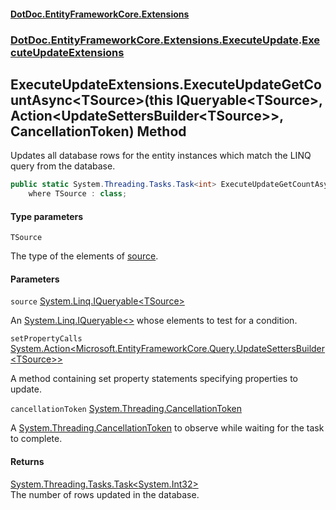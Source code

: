 #### [DotDoc\.EntityFrameworkCore\.Extensions](Home 'Home')
### [DotDoc\.EntityFrameworkCore\.Extensions\.ExecuteUpdate](DotDoc.EntityFrameworkCore.Extensions.ExecuteUpdate 'DotDoc\.EntityFrameworkCore\.Extensions\.ExecuteUpdate').[ExecuteUpdateExtensions](ExecuteUpdateExtensions 'DotDoc\.EntityFrameworkCore\.Extensions\.ExecuteUpdate\.ExecuteUpdateExtensions')

## ExecuteUpdateExtensions\.ExecuteUpdateGetCountAsync\<TSource\>\(this IQueryable\<TSource\>, Action\<UpdateSettersBuilder\<TSource\>\>, CancellationToken\) Method

Updates all database rows for the entity instances which match the LINQ query from the database\.

```csharp
public static System.Threading.Tasks.Task<int> ExecuteUpdateGetCountAsync<TSource>(this System.Linq.IQueryable<TSource> source, System.Action<Microsoft.EntityFrameworkCore.Query.UpdateSettersBuilder<TSource>> setPropertyCalls, System.Threading.CancellationToken cancellationToken=default(System.Threading.CancellationToken))
    where TSource : class;
```
#### Type parameters

<a name='DotDoc.EntityFrameworkCore.Extensions.ExecuteUpdate.ExecuteUpdateExtensions.ExecuteUpdateGetCountAsync_TSource_(thisSystem.Linq.IQueryable_TSource_,System.Action_Microsoft.EntityFrameworkCore.Query.UpdateSettersBuilder_TSource__,System.Threading.CancellationToken).TSource'></a>

`TSource`

The type of the elements of [source](ExecuteUpdateExtensions.ExecuteUpdateGetCountAsync.XC1YSL32OLE3CRODZ3B8A41E8#DotDoc.EntityFrameworkCore.Extensions.ExecuteUpdate.ExecuteUpdateExtensions.ExecuteUpdateGetCountAsync_TSource_(thisSystem.Linq.IQueryable_TSource_,System.Action_Microsoft.EntityFrameworkCore.Query.UpdateSettersBuilder_TSource__,System.Threading.CancellationToken).source 'DotDoc\.EntityFrameworkCore\.Extensions\.ExecuteUpdate\.ExecuteUpdateExtensions\.ExecuteUpdateGetCountAsync\<TSource\>\(this System\.Linq\.IQueryable\<TSource\>, System\.Action\<Microsoft\.EntityFrameworkCore\.Query\.UpdateSettersBuilder\<TSource\>\>, System\.Threading\.CancellationToken\)\.source')\.
#### Parameters

<a name='DotDoc.EntityFrameworkCore.Extensions.ExecuteUpdate.ExecuteUpdateExtensions.ExecuteUpdateGetCountAsync_TSource_(thisSystem.Linq.IQueryable_TSource_,System.Action_Microsoft.EntityFrameworkCore.Query.UpdateSettersBuilder_TSource__,System.Threading.CancellationToken).source'></a>

`source` [System\.Linq\.IQueryable&lt;](https://learn.microsoft.com/en-us/dotnet/api/system.linq.iqueryable-1 'System\.Linq\.IQueryable\`1')[TSource](ExecuteUpdateExtensions.ExecuteUpdateGetCountAsync.XC1YSL32OLE3CRODZ3B8A41E8#DotDoc.EntityFrameworkCore.Extensions.ExecuteUpdate.ExecuteUpdateExtensions.ExecuteUpdateGetCountAsync_TSource_(thisSystem.Linq.IQueryable_TSource_,System.Action_Microsoft.EntityFrameworkCore.Query.UpdateSettersBuilder_TSource__,System.Threading.CancellationToken).TSource 'DotDoc\.EntityFrameworkCore\.Extensions\.ExecuteUpdate\.ExecuteUpdateExtensions\.ExecuteUpdateGetCountAsync\<TSource\>\(this System\.Linq\.IQueryable\<TSource\>, System\.Action\<Microsoft\.EntityFrameworkCore\.Query\.UpdateSettersBuilder\<TSource\>\>, System\.Threading\.CancellationToken\)\.TSource')[&gt;](https://learn.microsoft.com/en-us/dotnet/api/system.linq.iqueryable-1 'System\.Linq\.IQueryable\`1')

An [System\.Linq\.IQueryable&lt;&gt;](https://learn.microsoft.com/en-us/dotnet/api/system.linq.iqueryable-1 'System\.Linq\.IQueryable\`1') whose elements to test for a condition\.

<a name='DotDoc.EntityFrameworkCore.Extensions.ExecuteUpdate.ExecuteUpdateExtensions.ExecuteUpdateGetCountAsync_TSource_(thisSystem.Linq.IQueryable_TSource_,System.Action_Microsoft.EntityFrameworkCore.Query.UpdateSettersBuilder_TSource__,System.Threading.CancellationToken).setPropertyCalls'></a>

`setPropertyCalls` [System\.Action&lt;](https://learn.microsoft.com/en-us/dotnet/api/system.action-1 'System\.Action\`1')[Microsoft\.EntityFrameworkCore\.Query\.UpdateSettersBuilder&lt;](https://learn.microsoft.com/en-us/dotnet/api/microsoft.entityframeworkcore.query.updatesettersbuilder-1 'Microsoft\.EntityFrameworkCore\.Query\.UpdateSettersBuilder\`1')[TSource](ExecuteUpdateExtensions.ExecuteUpdateGetCountAsync.XC1YSL32OLE3CRODZ3B8A41E8#DotDoc.EntityFrameworkCore.Extensions.ExecuteUpdate.ExecuteUpdateExtensions.ExecuteUpdateGetCountAsync_TSource_(thisSystem.Linq.IQueryable_TSource_,System.Action_Microsoft.EntityFrameworkCore.Query.UpdateSettersBuilder_TSource__,System.Threading.CancellationToken).TSource 'DotDoc\.EntityFrameworkCore\.Extensions\.ExecuteUpdate\.ExecuteUpdateExtensions\.ExecuteUpdateGetCountAsync\<TSource\>\(this System\.Linq\.IQueryable\<TSource\>, System\.Action\<Microsoft\.EntityFrameworkCore\.Query\.UpdateSettersBuilder\<TSource\>\>, System\.Threading\.CancellationToken\)\.TSource')[&gt;](https://learn.microsoft.com/en-us/dotnet/api/microsoft.entityframeworkcore.query.updatesettersbuilder-1 'Microsoft\.EntityFrameworkCore\.Query\.UpdateSettersBuilder\`1')[&gt;](https://learn.microsoft.com/en-us/dotnet/api/system.action-1 'System\.Action\`1')

A method containing set property statements specifying properties to update\.

<a name='DotDoc.EntityFrameworkCore.Extensions.ExecuteUpdate.ExecuteUpdateExtensions.ExecuteUpdateGetCountAsync_TSource_(thisSystem.Linq.IQueryable_TSource_,System.Action_Microsoft.EntityFrameworkCore.Query.UpdateSettersBuilder_TSource__,System.Threading.CancellationToken).cancellationToken'></a>

`cancellationToken` [System\.Threading\.CancellationToken](https://learn.microsoft.com/en-us/dotnet/api/system.threading.cancellationtoken 'System\.Threading\.CancellationToken')

A [System\.Threading\.CancellationToken](https://learn.microsoft.com/en-us/dotnet/api/system.threading.cancellationtoken 'System\.Threading\.CancellationToken') to observe while waiting for the task to complete\.

#### Returns
[System\.Threading\.Tasks\.Task&lt;](https://learn.microsoft.com/en-us/dotnet/api/system.threading.tasks.task-1 'System\.Threading\.Tasks\.Task\`1')[System\.Int32](https://learn.microsoft.com/en-us/dotnet/api/system.int32 'System\.Int32')[&gt;](https://learn.microsoft.com/en-us/dotnet/api/system.threading.tasks.task-1 'System\.Threading\.Tasks\.Task\`1')  
The number of rows updated in the database\.